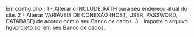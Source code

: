 Em config.php :
 1 - Alterar o INCLUDE_PATH para seu endereço atual do site.
 2 - Alterar VARIÁVEIS DE CONEXÃO (HOST, USER, PASSWORD, DATABASE) de acordo com o seu Banco de dados. 
 3 - Importe o arquivo hgvprojeto.sql em seu Banco de dados.
